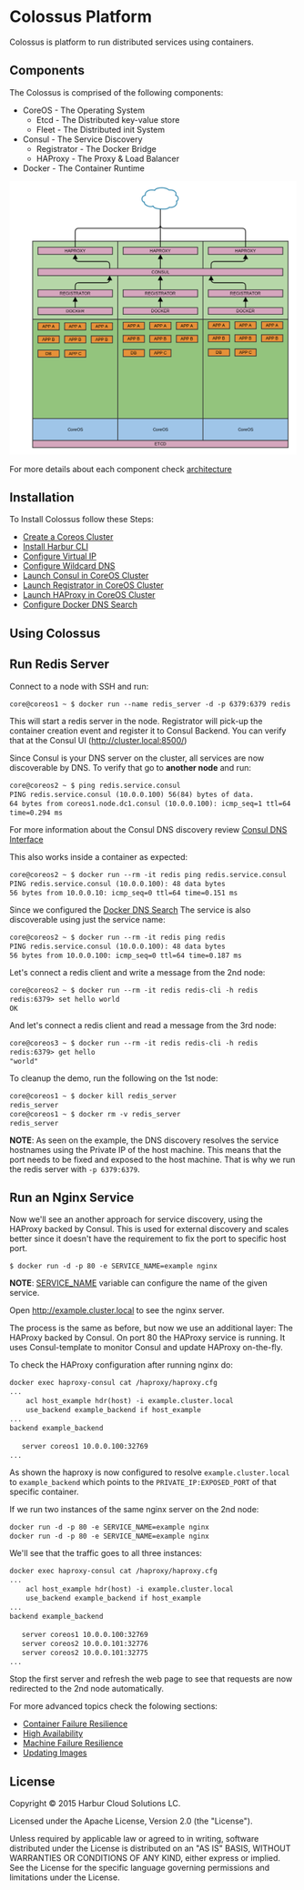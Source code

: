 Colossus Platform
=================

Colossus is platform to run distributed services using containers.

Components
----------

The Colossus is comprised of the following components:

* CoreOS - The Operating System
	* Etcd - The Distributed key-value store
	* Fleet - The Distributed init System
* Consul - The Service Discovery
	* Registrator - The Docker Bridge
	* HAProxy - The Proxy & Load Balancer
* Docker - The Container Runtime

![image](./imgs/architecture.png)

For more details about each component check [architecture](https://github.com/harbur/colossus/tree/master/docs/architecture)

Installation
------------

To Install Colossus follow these Steps:

* [Create a Coreos Cluster](https://coreos.com/os/docs/latest/booting-on-ec2.html)
* [Install Harbur CLI](http://docs.harbur.io/en/latest/installation/harbur-cli/index.html)
* [Configure Virtual IP](https://github.com/harbur/colossus/tree/master/docs/VIP)
* [Configure Wildcard DNS](https://github.com/harbur/colossus/tree/master/docs/DNS)
* [Launch Consul in CoreOS Cluster](https://cloud.harbur.io/unitfiles/harbur/consul)
* [Launch Registrator in CoreOS Cluster](https://cloud.harbur.io/unitfiles/harbur/registrator-consul)
* [Launch HAProxy in CoreOS Cluster](https://cloud.harbur.io/unitfiles/harbur/haproxy-consul)
* [Configure Docker DNS Search](https://github.com/harbur/colossus/tree/master/docs/dockerDNS)

## Using Colossus

## Run Redis Server

Connect to a node with SSH and run:

```shell
core@coreos1 ~ $ docker run --name redis_server -d -p 6379:6379 redis
```

This will start a redis server in the node. Registrator will pick-up the container creation event and register it to Consul Backend. You can verify that at the Consul UI (http://cluster.local:8500/)

Since Consul is your DNS server on the cluster, all services are now discoverable by DNS. To verify that go to **another node** and run:

```shell
core@coreos2 ~ $ ping redis.service.consul
PING redis.service.consul (10.0.0.100) 56(84) bytes of data.
64 bytes from coreos1.node.dc1.consul (10.0.0.100): icmp_seq=1 ttl=64 time=0.294 ms
```

For more information about the Consul DNS discovery review [Consul DNS Interface](https://www.consul.io/docs/agent/dns.html)

This also works inside a container as expected:

```shell
core@coreos2 ~ $ docker run --rm -it redis ping redis.service.consul
PING redis.service.consul (10.0.0.100): 48 data bytes
56 bytes from 10.0.0.10: icmp_seq=0 ttl=64 time=0.151 ms
```

Since we configured the [Docker DNS Search](https://github.com/harbur/colossus/tree/master/docs/dockerDNS) The service is also discoverable using just the service name:

```shell
core@coreos2 ~ $ docker run --rm -it redis ping redis
PING redis.service.consul (10.0.0.100): 48 data bytes
56 bytes from 10.0.0.100: icmp_seq=0 ttl=64 time=0.187 ms
```

Let's connect a redis client and write a message from the 2nd node:

```shell
core@coreos2 ~ $ docker run --rm -it redis redis-cli -h redis
redis:6379> set hello world
OK
```

And let's connect a redis client and read a message from the 3rd node:

```shell
core@coreos3 ~ $ docker run --rm -it redis redis-cli -h redis
redis:6379> get hello
"world"
```

To cleanup the demo, run the following on the 1st node:

```
core@coreos1 ~ $ docker kill redis_server
redis_server
core@coreos1 ~ $ docker rm -v redis_server
redis_server
```

**NOTE**: As seen on the example, the DNS discovery resolves the service hostnames using the Private IP of the host machine. This means that the port needs to be fixed and exposed to the host machine. That is why we run the redis server with `-p 6379:6379`.

## Run an Nginx Service

Now we'll see an another approach for service discovery, using the HAProxy backed by Consul. This is used for external discovery and scales better since it doesn't have the requirement to fix the port to specific host port.

```shell
$ docker run -d -p 80 -e SERVICE_NAME=example nginx
```

**NOTE**: [SERVICE_NAME](http://gliderlabs.com/registrator/latest/user/services/#service-name) variable can configure the name of the given service.

Open http://example.cluster.local to see the nginx server.

The process is the same as before, but now we use an additional layer: The HAProxy backed by Consul. On port 80 the HAProxy service is running. It uses Consul-template to monitor Consul and update HAProxy on-the-fly.

To check the HAProxy configuration after running nginx do:

```shell
docker exec haproxy-consul cat /haproxy/haproxy.cfg
...
    acl host_example hdr(host) -i example.cluster.local
    use_backend example_backend if host_example
...
backend example_backend

   server coreos1 10.0.0.100:32769
...
```

As shown the haproxy is now configured to resolve `example.cluster.local` to `example_backend` which points to the `PRIVATE_IP:EXPOSED_PORT` of that specific container.

If we run two instances of the same nginx server on the 2nd node:

```shell
docker run -d -p 80 -e SERVICE_NAME=example nginx
docker run -d -p 80 -e SERVICE_NAME=example nginx
```

We'll see that the traffic goes to all three instances:

```shell
docker exec haproxy-consul cat /haproxy/haproxy.cfg
...
    acl host_example hdr(host) -i example.cluster.local
    use_backend example_backend if host_example
...
backend example_backend

   server coreos1 10.0.0.100:32769
   server coreos2 10.0.0.101:32776
   server coreos2 10.0.0.101:32775
...
```

Stop the first server and refresh the web page to see that requests are now redirected to the 2nd node automatically.

For more advanced topics check the folowing sections:

* [Container Failure Resilience](https://github.com/harbur/colossus/tree/master/docs/containerFailureResilience)
* [High Availability](https://github.com/harbur/colossus/tree/master/docs/highavailability)
* [Machine Failure Resilience](https://github.com/harbur/colossus/tree/master/docs/machineFailureResilience)
* [Updating Images](https://github.com/harbur/colossus/tree/master/docs/machineFailureResilience)

License
-------

Copyright © 2015 Harbur Cloud Solutions LC.

Licensed under the Apache License, Version 2.0 (the "License").

Unless required by applicable law or agreed to in writing, software distributed under the License is distributed on an "AS IS" BASIS, WITHOUT WARRANTIES OR CONDITIONS OF ANY KIND, either express or implied. See the License for the specific language governing permissions and limitations under the License.